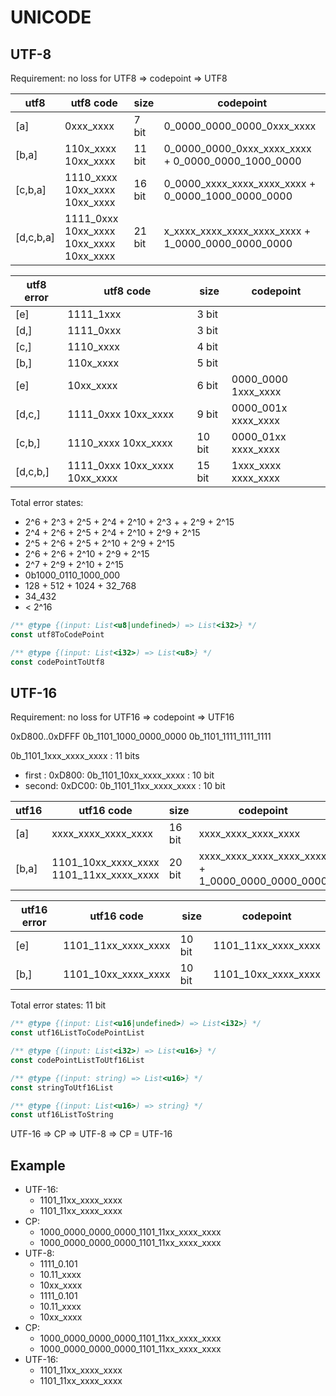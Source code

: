 # UNICODE

## UTF-8

Requirement: no loss for UTF8 => codepoint => UTF8

|utf8     |utf8 code                              |size     |codepoint                                         |
|---------|---------------------------------------|---------|--------------------------------------------------|
|[a]      |0xxx_xxxx                              |7 bit    |0_0000_0000_0000_0xxx_xxxx                        |
|[b,a]    |110x_xxxx 10xx_xxxx                    |11 bit   |0_0000_0000_0xxx_xxxx_xxxx + 0_0000_0000_1000_0000|
|[c,b,a]  |1110_xxxx 10xx_xxxx 10xx_xxxx          |16 bit   |0_0000_xxxx_xxxx_xxxx_xxxx + 0_0000_1000_0000_0000|
|[d,c,b,a]|1111_0xxx 10xx_xxxx 10xx_xxxx 10xx_xxxx|21 bit   |x_xxxx_xxxx_xxxx_xxxx_xxxx + 1_0000_0000_0000_0000|

|utf8 error|utf8 code                    |size  |codepoint          |
|----------|-----------------------------|------|-------------------|
|[e]       |1111_1xxx                    | 3 bit|                   |
|[d,]      |1111_0xxx                    | 3 bit|                   |
|[c,]      |1110_xxxx                    | 4 bit|                   |
|[b,]      |110x_xxxx                    | 5 bit|                   |
|[e]       |10xx_xxxx                    | 6 bit|0000_0000 1xxx_xxxx|
|[d,c,]    |1111_0xxx 10xx_xxxx          | 9 bit|0000_001x xxxx_xxxx|
|[c,b,]    |1110_xxxx 10xx_xxxx          |10 bit|0000_01xx xxxx_xxxx|
|[d,c,b,]  |1111_0xxx 10xx_xxxx 10xx_xxxx|15 bit|1xxx_xxxx xxxx_xxxx|

Total error states:

- 2^6 + 2^3 + 2^5 + 2^4 + 2^10 + 2^3 + + 2^9 + 2^15
- 2^4 + 2^6 + 2^5 + 2^4 + 2^10 + 2^9 + 2^15
- 2^5 + 2^6 + 2^5 + 2^10 + 2^9 + 2^15
- 2^6 + 2^6 + 2^10 + 2^9 + 2^15
- 2^7 + 2^9 + 2^10 + 2^15
- 0b1000_0110_1000_000
- 128 + 512 + 1024 + 32_768
- 34_432
- < 2^16

```js
/** @type {(input: List<u8|undefined>) => List<i32>} */
const utf8ToCodePoint

/** @type {(input: List<i32>) => List<u8>} */
const codePointToUtf8
```

## UTF-16

Requirement: no loss for UTF16 => codepoint => UTF16

0xD800..0xDFFF
0b_1101_1000_0000_0000
0b_1101_1111_1111_1111

0b_1101_1xxx_xxxx_xxxx : 11 bits

- first : 0xD800: 0b_1101_10xx_xxxx_xxxx : 10 bit
- second: 0xDC00: 0b_1101_11xx_xxxx_xxxx : 10 bit

|utf16    |utf16 code                             |size  |codepoint                                       |
|---------|---------------------------------------|------|------------------------------------------------|
|[a]      |xxxx_xxxx_xxxx_xxxx                    |16 bit|xxxx_xxxx_xxxx_xxxx                             |
|[b,a]    |1101_10xx_xxxx_xxxx 1101_11xx_xxxx_xxxx|20 bit|xxxx_xxxx_xxxx_xxxx_xxxx + 1_0000_0000_0000_0000|

|utf16 error|utf16 code         |size  |codepoint          |
|-----------|-------------------|------|-------------------|
|[e]        |1101_11xx_xxxx_xxxx|10 bit|1101_11xx_xxxx_xxxx|
|[b,]       |1101_10xx_xxxx_xxxx|10 bit|1101_10xx_xxxx_xxxx|

Total error states: 11 bit

```js
/** @type {(input: List<u16|undefined>) => List<i32>} */
const utf16ListToCodePointList

/** @type {(input: List<i32>) => List<u16>} */
const codePointListToUtf16List

/** @type {(input: string) => List<u16>} */
const stringToUtf16List

/** @type {(input: List<u16>) => string} */
const utf16ListToString
```

UTF-16 => CP => UTF-8 => CP = UTF-16

## Example

- UTF-16:
  - 1101_11xx_xxxx_xxxx
  - 1101_11xx_xxxx_xxxx
- CP:
  - 1000_0000_0000_0000_1101_11xx_xxxx_xxxx
  - 1000_0000_0000_0000_1101_11xx_xxxx_xxxx
- UTF-8:
  - 1111_0.101
  - 10.11_xxxx
  - 10xx_xxxx
  - 1111_0.101
  - 10.11_xxxx
  - 10xx_xxxx
- CP:
  - 1000_0000_0000_0000_1101_11xx_xxxx_xxxx
  - 1000_0000_0000_0000_1101_11xx_xxxx_xxxx
- UTF-16:
  - 1101_11xx_xxxx_xxxx
  - 1101_11xx_xxxx_xxxx
